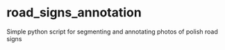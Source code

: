 # road_signs_annotation
Simple python script for segmenting and annotating photos of polish road signs
